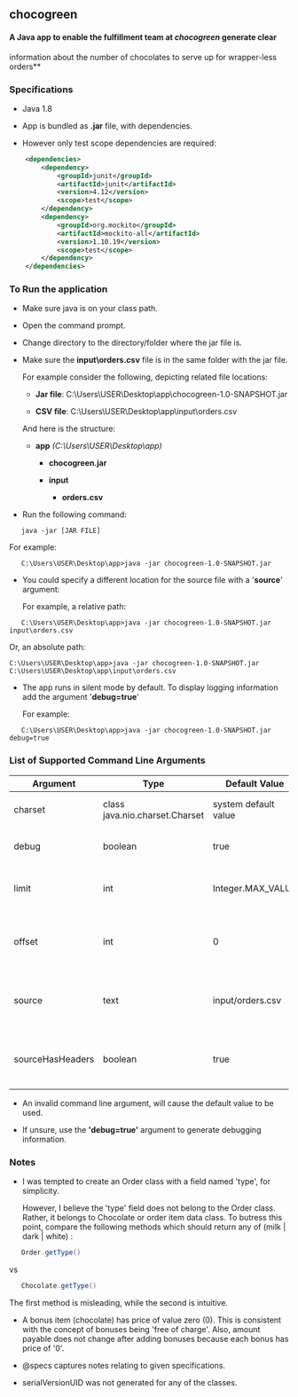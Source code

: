 ## chocogreen

#### A Java app to enable the fulfillment team at *chocogreen* generate clear 
information about the number of chocolates to serve up for wrapper-less orders**

### Specifications

-  Java 1.8

-  App is bundled as **.jar** file, with dependencies.

-  However only test scope dependencies are required:

```xml
    <dependencies>
        <dependency>
            <groupId>junit</groupId>
            <artifactId>junit</artifactId>
            <version>4.12</version>
            <scope>test</scope>
        </dependency>
        <dependency>
            <groupId>org.mockito</groupId>
            <artifactId>mockito-all</artifactId>
            <version>1.10.19</version>
            <scope>test</scope>
        </dependency>
    </dependencies>
```
### To Run the application

-  Make sure java is on your class path.

-  Open the command prompt.

-  Change directory to the directory/folder where the jar file is.

-  Make sure the **input\orders.csv** file is in the same folder with the jar file.

   For example consider the following, depicting related file locations:

   -  **Jar file**: C:\Users\USER\Desktop\app\chocogreen-1.0-SNAPSHOT.jar

   -  **CSV file**: C:\Users\USER\Desktop\app\input\orders.csv

   And here is the structure:

   -  **app** *(C:\Users\USER\Desktop\app)*

      -  **chocogreen.jar**

      -  **input**

         -  **orders.csv**  

-  Run the following command: 

```
   java -jar [JAR FILE]  
```

   For example: 

```
   C:\Users\USER\Desktop\app>java -jar chocogreen-1.0-SNAPSHOT.jar
```

-  You could specify a different location for the source file with a '**source**' argument:

   For example, a relative path: 

```
   C:\Users\USER\Desktop\app>java -jar chocogreen-1.0-SNAPSHOT.jar input\orders.csv
```
   
   Or, an absolute path: 
```
C:\Users\USER\Desktop\app>java -jar chocogreen-1.0-SNAPSHOT.jar C:\Users\USER\Desktop\app\input\orders.csv
```

-  The app runs in silent mode by default. To display logging information add the argument '**debug=true**'

   For example: 
```            
   C:\Users\USER\Desktop\app>java -jar chocogreen-1.0-SNAPSHOT.jar debug=true
```

### List of Supported Command Line Arguments

|     Argument     |             Type               |     Default Value    |                    Implication                  | 
| ---------------- | ------------------------------ | -------------------- | ----------------------------------------------- |
| charset          | class java.nio.charset.Charset | system default value | Charset for I/O operations                      |
| debug            | boolean                        | true                 | Display logging info                            |
| limit            | int                            | Integer.MAX_VALUE    | Process at most this number of lines            |
| offset           | int                            | 0                    | Start processing from the line at this position |
| source           | text                           | input/orders.csv     | The source of CSV data (absolute or relative)   |
| sourceHasHeaders | boolean                        | true                 | true if the source has headers, otherwise false |

-  An invalid command line argument, will cause the default value to be used.

-  If unsure, use the **'debug=true'** argument to generate debugging information.

### Notes

-  I was tempted to create an Order class with a field named 'type', for simplicity.

   However, I believe the 'type' field does not belong to the Order class. 
   Rather, it belongs to Chocolate or order item data class.
   To butress this point, compare the following methods which should return any of (milk | dark | white) :

```java
   Order.getType()  	
```
   vs

```java
   Chocolate.getType()
```

   The first method is misleading, while the second is intuitive.

-  A bonus item (chocolate) has price of value zero (0). This is consistent with the concept of bonuses being 'free of charge'.
   Also, amount payable does not change after adding bonuses because each bonus has price of '0'.

-  @specs captures notes relating to given specifications.

-  serialVersionUID was not generated for any of the classes.



